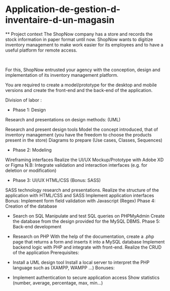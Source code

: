 # Application-de-gestion-d-inventaire-d-un-magasin



** Project context
The ShopNow company has a store and records the stock information in paper format until now. ShopNow wants to digitize inventory management to make work easier for its employees and to have a useful platform for remote access.

​

For this, ShopNow entrusted your agency with the conception, design and implementation of its inventory management platform.

You are required to create a model/prototype for the desktop and mobile versions and create the front-end and the back-end of the application.

Division of labor :

- Phase 1: Design

Research and presentations on design methods: (UML)

Research and present design tools
Model the concept introduced, that of inventory management (you have the freedom to choose the products present in the store) Diagrams to prepare (Use cases, Classes, Sequences)
- Phase 2: Modeling

Wireframing interfaces
Realize the UI/UX Mockup/Prototype with Adobe XD or Figma
N.B: Integrate validation and interaction interfaces (e.g. for deletion or modification)

- Phase 3: UI/UX HTML/CSS (Bonus: SASS)

SASS technology research and presentations.
Realize the structure of the application with HTML/CSS and SASS
Implement application interfaces
Bonus: Implement form field validation with Javascript (Regex)
Phase 4: Creation of the database

- Search on SQL
Manipulate and test SQL queries on PHPMyAdmin
Create the database from the design provided for the MySQL DBMS.
Phase 5: Back-end development

- Research on PHP
With the help of the documentation, create a .php page that returns a form and inserts it into a MySQL database
Implement backend logic with PHP and integrate with front-end.
Realize the CRUD of the application
Prerequisites:

- Install a UML design tool
Install a local server to interpret the PHP language such as (XAMPP, WAMPP ...)
Bonuses:

- Implement authentication to secure application access
Show statistics (number, average, percentage, max, min...)
